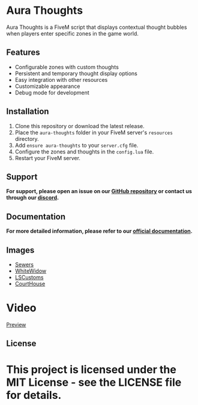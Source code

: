 # Aura Thoughts

Aura Thoughts is a FiveM script that displays contextual thought bubbles when players enter specific zones in the game world.

## Features

- Configurable zones with custom thoughts
- Persistent and temporary thought display options
- Easy integration with other resources
- Customizable appearance
- Debug mode for development

## Installation

1. Clone this repository or download the latest release.
2. Place the `aura-thoughts` folder in your FiveM server's `resources` directory.
3. Add `ensure aura-thoughts` to your `server.cfg` file.
4. Configure the zones and thoughts in the `config.lua` file.
5. Restart your FiveM server.

## Support

**For support, please open an issue on our [GitHub repository](https://github.com/auradevelopment5m/aura-thoughts) or contact us through our [discord](https://discord.gg/BFkm24SApz).**

## Documentation

**For more detailed information, please refer to our [official documentation](https://zdevelopment.gitbook.io/aura-development5m/free-scripts/aura-thoughts).**

## Images
- [Sewers](https://r2.fivemanage.com/fxZvh2eJuuybSoHhD5y9S/images/image_2025-02-21_232740882.png)
- [WhiteWidow](https://r2.fivemanage.com/fxZvh2eJuuybSoHhD5y9S/images/image_2025-02-21_232646545.png)
- [LSCustoms](https://r2.fivemanage.com/fxZvh2eJuuybSoHhD5y9S/images/image_2025-02-21_232706178.png)
- [CourtHouse](https://r2.fivemanage.com/fxZvh2eJuuybSoHhD5y9S/images/image_2025-02-21_233031583.png)

# Video
[Preview](https://streamable.com/wt6rtz)

## License

# This project is licensed under the MIT License - see the LICENSE file for details.

